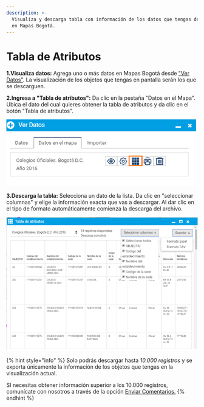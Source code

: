 ```yaml
---
description: >-
  Visualiza y descarga tabla con información de los datos que tengas desplegados
  en Mapas Bogotá.
---
```


# Tabla de Atributos

**1.Visualiza datos:** Agrega uno o más datos en Mapas Bogotá desde ["Ver Datos"](https://mapasbogota.gitbook.io/ayuda/~/edit/drafts/-LFwQlBPP5PC2nXTBPm8/ver-datos). La visualización de los objetos que tengas en pantalla serán los que se descarguen.

**2.Ingresa a "Tabla de atributos":** Da clic en la pestaña "Datos en el Mapa". Ubica el dato del cual quieres obtener la tabla de atributos y da clic en el botón "Tabla de atributos".

![](../.gitbook/assets/image.png)

**3.Descarga la tabla:** Selecciona un dato de la lista. Da clic en "seleccionar columnas" y elige la información exacta que vas a descargar. Al dar clic en el tipo de formato automáticamente comienza la descarga del archivo.

![](../.gitbook/assets/image%20%2859%29.png)



{% hint style="info" %}
Solo podrás descargar hasta _10.000 registros_ y  se exporta únicamente la información de los objetos que tengas en la visualización actual.

SI necesitas obtener información superior a los 10.000 registros, comunícate con nosotros a través de la opción [Enviar Comentarios.](https://mapasbogota.gitbook.io/ayuda/~/edit/drafts/-LFwQlBPP5PC2nXTBPm8/enviar-comentario)
{% endhint %}



